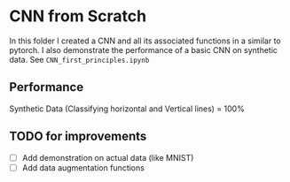 # CNN from Scratch
In this folder I created a CNN and all its associated functions in a similar
to pytorch. I also demonstrate the performance of a basic CNN on synthetic data.
See `CNN_first_principles.ipynb`
## Performance
Synthetic Data (Classifying horizontal and Vertical lines) = 100%

## TODO for improvements
- [ ] Add demonstration on actual data (like MNIST)
- [ ] Add data augmentation functions